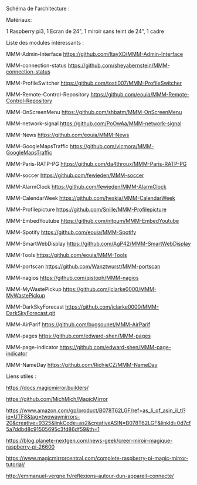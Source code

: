 Schéma de l'architecture :

Matériaux:

1 Raspberry pi3, 1 Ecran de 24", 1 miroir sans teint de 24", 1 cadre

Liste des modules intéressants :

MMM-Admin-Interface https://github.com/ItayXD/MMM-Admin-Interface

MMM-connection-status https://github.com/sheyabernstein/MMM-connection-status

MMM-ProfileSwitcher https://github.com/tosti007/MMM-ProfileSwitcher

MMM-Remote-Control-Repository https://github.com/eouia/MMM-Remote-Control-Repository

MMM-OnScreenMenu https://github.com/shbatm/MMM-OnScreenMenu

MMM-network-signal https://github.com/PoOwAa/MMM-network-signal

MMM-News https://github.com/eouia/MMM-News

MMM-GoogleMapsTraffic https://github.com/vicmora/MMM-GoogleMapsTraffic

MMM-Paris-RATP-PG https://github.com/da4throux/MMM-Paris-RATP-PG

MMM-soccer https://github.com/fewieden/MMM-soccer

MMM-AlarmClock https://github.com/fewieden/MMM-AlarmClock

MMM-CalendarWeek https://github.com/heskja/MMM-CalendarWeek

MMM-Profilepicture https://github.com/Snille/MMM-Profilepicture

MMM-EmbedYoutube https://github.com/nitpum/MMM-EmbedYoutube

MMM-Spotify https://github.com/eouia/MMM-Spotify

MMM-SmartWebDisplay https://github.com/AgP42/MMM-SmartWebDisplay

MMM-Tools https://github.com/eouia/MMM-Tools

MMM-portscan https://github.com/Wanztwurst/MMM-portscan

MMM-nagios https://github.com/qistoph/MMM-nagios

MMM-MyWastePickup https://github.com/jclarke0000/MMM-MyWastePickup

MMM-DarkSkyForecast https://github.com/jclarke0000/MMM-DarkSkyForecast.git

MMM-AirParif https://github.com/bugsounet/MMM-AirParif

MMM-pages https://github.com/edward-shen/MMM-pages

MMM-page-indicator https://github.com/edward-shen/MMM-page-indicator

MMM-NameDay https://github.com/RichieCZ/MMM-NameDay

Liens utiles :

https://docs.magicmirror.builders/

https://github.com/MichMich/MagicMirror

https://www.amazon.com/gp/product/B078T62LGF/ref=as_li_qf_asin_il_tl?ie=UTF8&tag=twowaymirrors-20&creative=9325&linkCode=as2&creativeASIN=B078T62LGF&linkId=0d7cf5a7ddbd8c91505695c3fd86df59&th=1

https://blog.planete-nextgen.com/news-geek/creer-miroir-magique-raspberry-pi-26600

https://www.magicmirrorcentral.com/complete-raspberry-pi-magic-mirror-tutorial/

http://emmanuel-vergne.fr/reflexions-autour-dun-appareil-connecte/
